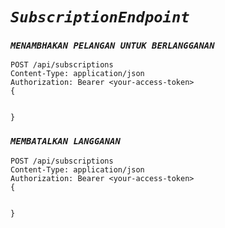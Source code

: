 # *`SubscriptionEndpoint`*

### *`MENAMBHAKAN PELANGAN UNTUK BERLANGGANAN`*
```
POST /api/subscriptions
Content-Type: application/json
Authorization: Bearer <your-access-token>
{


}
```


### *`MEMBATALKAN LANGGANAN`*
```
POST /api/subscriptions
Content-Type: application/json
Authorization: Bearer <your-access-token>
{


}
```
